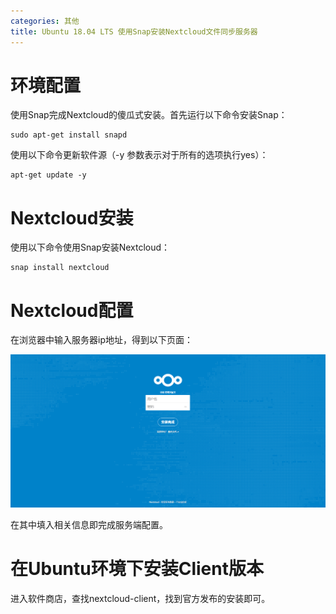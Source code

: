 ```yaml
---
categories: 其他
title: Ubuntu 18.04 LTS 使用Snap安装Nextcloud文件同步服务器
---
```


# 环境配置

使用Snap完成Nextcloud的傻瓜式安装。首先运行以下命令安装Snap：

```shell
sudo apt-get install snapd
```

使用以下命令更新软件源（-y 参数表示对于所有的选项执行yes）：

```shell
apt-get update -y
```

# Nextcloud安装

使用以下命令使用Snap安装Nextcloud：

```shell
snap install nextcloud
```

# Nextcloud配置

在浏览器中输入服务器ip地址，得到以下页面：

![](../../img/nextcloud20190521.png)

在其中填入相关信息即完成服务端配置。

# 在Ubuntu环境下安装Client版本

进入软件商店，查找nextcloud-client，找到官方发布的安装即可。